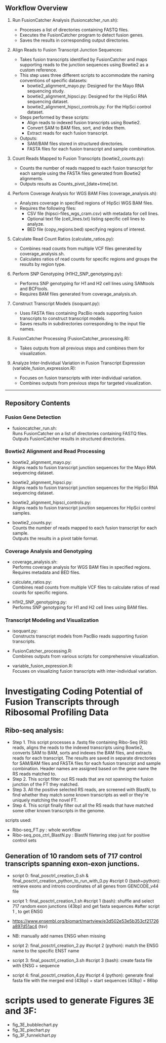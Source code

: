 ## Workflow Overview

1. Run FusionCatcher Analysis (fusioncatcher_run.sh):  
   - Processes a list of directories containing FASTQ files.  
   - Executes the FusionCatcher program to detect fusion genes.  
   - Saves the results in corresponding output directories.  

2. Align Reads to Fusion Transcript Junction Sequences:  
   - Takes fusion transcripts identified by FusionCatcher and maps supporting reads to the junction sequences using Bowtie2 as a custom reference.  
   - This step uses three different scripts to accommodate the naming conventions of specific datasets:  
     - bowtie2_alignment_mayo.py: Designed for the Mayo RNA sequencing study.  
     - bowtie2_alignment_hipsci.py: Designed for the HipSci RNA sequencing dataset.  
     - bowtie2_alignment_hipsci_controls.py: For the HipSci control dataset.  
   - Steps performed by these scripts:
     - Align reads to indexed fusion transcripts using Bowtie2.  
     - Convert SAM to BAM files, sort, and index them.  
     - Extract reads for each fusion transcript.  
   - Outputs:
     - SAM/BAM files stored in structured directories.  
     - FASTA files for each fusion transcript and sample combination.  

3. Count Reads Mapped to Fusion Transcripts (bowtie2_counts.py):  
   - Counts the number of reads mapped to each fusion transcript for each sample using the FASTA files generated from Bowtie2 alignments.  
   - Outputs results as Counts_pivot_[date+time].txt.

4. Perform Coverage Analysis for WGS BAM Files (coverage_analysis.sh):  
   - Analyzes coverage in specified regions of HipSci WGS BAM files.  
   - Requires the following files:  
     - CSV file (hipsci-files_wgs_cram.csv) with metadata for cell lines.  
     - Optional text file (cell_lines.txt) listing specific cell lines to analyze.  
     - BED file (copy_regions.bed) specifying regions of interest.  

5. Calculate Read Count Ratios (calculate_ratios.py):  
   - Combines read counts from multiple VCF files generated by coverage_analysis.sh.  
   - Calculates ratios of read counts for specific regions and groups the results by region type.  

6. Perform SNP Genotyping (H1H2_SNP_genotyping.py):  
   - Performs SNP genotyping for H1 and H2 cell lines using SAMtools and BCFtools.  
   - Requires BAM files generated from coverage_analysis.sh.  

7. Construct Transcript Models (isoquant.py):  
   - Uses FASTA files containing PacBio reads supporting fusion transcripts to construct transcript models.  
   - Saves results in subdirectories corresponding to the input file names.

8. FusionCatcher Processing (FusionCatcher_processing.R):  
   - Takes outputs from all previous steps and combines them for visualization.  

9. Analyze Inter-Individual Variation in Fusion Transcript Expression (variable_fusion_expression.R):  
   - Focuses on fusion transcripts with inter-individual variation.  
   - Combines outputs from previous steps for targeted visualization.

---

## Repository Contents

### Fusion Gene Detection
- fusioncatcher_run.sh:  
  Runs FusionCatcher on a list of directories containing FASTQ files.  
  Outputs FusionCatcher results in structured directories.

### Bowtie2 Alignment and Read Processing
- bowtie2_alignment_mayo.py:  
  Aligns reads to fusion transcript junction sequences for the Mayo RNA sequencing dataset.

- bowtie2_alignment_hipsci.py:  
  Aligns reads to fusion transcript junction sequences for the HipSci RNA sequencing dataset.

- bowtie2_alignment_hipsci_controls.py:  
  Aligns reads to fusion transcript junction sequences for HipSci control samples.

- bowtie2_counts.py:  
  Counts the number of reads mapped to each fusion transcript for each sample.  
  Outputs the results in a pivot table format.

### Coverage Analysis and Genotyping
- coverage_analysis.sh:  
  Performs coverage analysis for WGS BAM files in specified regions.  
  Requires metadata and BED files.

- calculate_ratios.py:  
  Combines read counts from multiple VCF files to calculate ratios of read counts for specific regions.

- H1H2_SNP_genotyping.py:  
  Performs SNP genotyping for H1 and H2 cell lines using BAM files.

### Transcript Modeling and Visualization
- isoquant.py:  
  Constructs transcript models from PacBio reads supporting fusion transcripts.  

- FusionCatcher_processing.R:  
  Combines outputs from various scripts for comprehensive visualization.  

- variable_fusion_expression.R:  
  Focuses on visualizing fusion transcripts with inter-individual variation.


# Investigating Coding Potential of Fusion Transcripts through Ribosomal Profiling Data

## Ribo-seq analysis: 
- Step 1. This script processes a .fastq file containing Ribo-Seq (RS) reads, aligns the reads to the indexed transcripts using Bowtie2, converts SAM to BAM, sorts and indexes the BAM files, and extracts reads for each transcript. The results are saved in separate directories for SAM/BAM files and FASTA files for each fusion transcript and sample combination. Header names are assigned based on the gene name the RS reads matched to.
- Step 2. This script filter out RS reads that are not spanning the fusion junction of the FT they matched.
- Step 3. All the positive selected RS reads, are screened with BlastN, to find whether they match some known transcripts as well or they're uniquely matching the novel FT.
- Step 4. This script finally filter out all the RS reads that have matched some other known transcripts in the genome.

scripts used: 
- Ribo-seq_FT.py : whole workflow 
- Ribo-seq_pos_ctrl_BlastN.py : BlastN filetering step just for positive control sets 

## Generation of 10 random sets of 717 control transcripts spanning exon-exon junctions. 
- script 0: final_posctrl_creation_0.sh & final_posctrl_creation_python_to_run_with_0.py
#script 0 (bash+python): retrieve exons and introns coordinates of all genes from GENCODE_v44 file 

- script 1: final_posctrl_creation_1.sh
#script 1 (bash): shuffle and select 717 random exon junctions (43bp) and get fasta sequences
#after script 1 , to get ENSG  
- https://www.ensembl.org/biomart/martview/e3d502e53e5b353cf21726a897d51ac4 (tsv)
- NB: manually add names ENSG when missing

- script 2: final_posctrl_creation_2.py
#script 2 (python): match the ENSG name to the specific ENST name

- script 3: final_posctrl_creation_3.sh
#script 3 (bash): create fasta file with ENSG + sequence 

- script 4: final_posctrl_creation_4.py
#script 4 (python): generate final fasta file with the merged end (43bp) + start sequences (43bp) = 86bp



# scripts used to generate Figures 3E and 3F: 
- fig_3E_bubblechart.py
- fig_3E_piechart.py
- fig_3F_funnelchart.py






